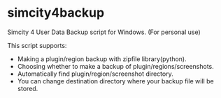 # simcity4backup
Simcity 4 User Data Backup script for Windows. (For personal use)

This script supports:
* Making a plugin/region backup with zipfile library(python).
* Choosing whether to make a backup of plugin/regions/screenshots.
* Automatically find plugin/region/screenshot directory.
* You can change destination directory where your backup file will be stored.
